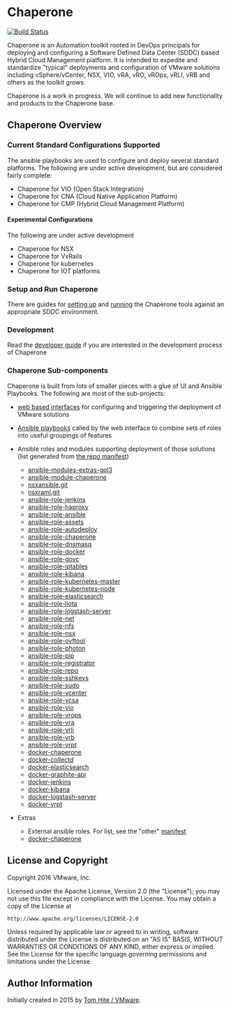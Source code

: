 Chaperone
=========
[![Build Status](https://travis-ci.org/vmware/chaperone.svg?branch=master)](https://travis-ci.org/vmware/chaperone)

Chaperone is an Automation toolkit rooted in DevOps principals for deploying
and configuring a Software Defined Data Center (SDDC) based Hybrid Cloud
Management platform. It is intended to expedite and standardize  "typical"
deployments and configuration of VMware solutions including vSphere/vCenter,
NSX, VIO, vRA, vRO, vROps, vRLI, vRB and others as the toolkit grows.

Chaperone is a work in progress.  We will continue to
add new functionality and products to the Chaperone base.


## Chaperone Overview


### Current Standard Configurations Supported

The ansible playbooks are used to configure and deploy several standard platforms.
The following are under active development, but are considered fairly complete:

- Chaperone for VIO (Open Stack Integration)
- Chaperone for CNA (Cloud Native Application Platform)
- Chaperone for CMP (Hybrid Cloud Management Platform)

#### Experimental Configurations

The following are under active development
- Chaperone for NSX
- Chaperone for VxRails
- Chaperone for kubernetes
- Chaperone for IOT platforms

### Setup and Run Chaperone

There are guides for [setting up](docs/setup.md) and [running](docs/run.md)
the Chaperone tools against an appropriate SDDC environment.

### Development

Read the [developer guide](docs/developer.md) if you are interested in the
development process of Chaperone

### Chaperone Sub-components

Chaperone is built from lots of smaller pieces with a glue of UI and Ansible Playbooks.
The following are most of the sub-projects:

- [web based interfaces](https://github.com/vmware/chaperone-ui) for configuring and triggering the deployment of VMware solutions
- [Ansible playbooks](https://github.com/vmware/ansible-playbooks-chaperone) called by the web interface to combine sets of roles into useful groupings of features
- Ansible roles and modules supporting deployment of those solutions (list generated from [the repo manifest](vmwareorg.xml))
  - [ansible-modules-extras-gpl3](https://github.com/vmware/ansible-modules-extras-gpl3)
  - [ansible-module-chaperone](https://github.com/vmware/ansible-module-chaperone)
  - [nsxansible.git](https://github.com/vmware/nsxansible.git)
  - [nsxraml.git](https://github.com/vmware/nsxraml.git)
  - [ansible-role-jenkins](https://github.com/vmware/ansible-role-jenkins)
  - [ansible-role-haproxy](https://github.com/vmware/ansible-role-haproxy)
  - [ansible-role-ansible](https://github.com/vmware/ansible-role-ansible)
  - [ansible-role-assets](https://github.com/vmware/ansible-role-assets)
  - [ansible-role-autodeploy](https://github.com/vmware/ansible-role-autodeploy)
  - [ansible-role-chaperone](https://github.com/vmware/ansible-role-chaperone)
  - [ansible-role-dnsmasq](https://github.com/vmware/ansible-role-dnsmasq)
  - [ansible-role-docker](https://github.com/vmware/ansible-role-docker)
  - [ansible-role-govc](https://github.com/vmware/ansible-role-govc)
  - [ansible-role-iptables](https://github.com/vmware/ansible-role-iptables)
  - [ansible-role-kibana](https://github.com/vmware/ansible-role-kibana)
  - [ansible-role-kubernetes-master](https://github.com/vmware/ansible-role-kubernetes-master)
  - [ansible-role-kubernetes-node](https://github.com/vmware/ansible-role-kubernetes-node)
  - [ansible-role-elasticsearch](https://github.com/vmware/ansible-role-elasticsearch)
  - [ansible-role-liota](https://github.com/vmware/ansible-role-liota)
  - [ansible-role-logstash-server](https://github.com/vmware/ansible-role-logstash-server)
  - [ansible-role-net](https://github.com/vmware/ansible-role-net)
  - [ansible-role-nfs](https://github.com/vmware/ansible-role-nfs)
  - [ansible-role-nsx](https://github.com/vmware/ansible-role-nsx)
  - [ansible-role-ovftool](https://github.com/vmware/ansible-role-ovftool)
  - [ansible-role-photon](https://github.com/vmware/ansible-role-photon)
  - [ansible-role-pip](https://github.com/vmware/ansible-role-pip)
  - [ansible-role-registrator](https://github.com/vmware/ansible-role-registrator)
  - [ansible-role-repo](https://github.com/vmware/ansible-role-repo)
  - [ansible-role-sshkeys](https://github.com/vmware/ansible-role-sshkeys)
  - [ansible-role-sudo](https://github.com/vmware/ansible-role-sudo)
  - [ansible-role-vcenter](https://github.com/vmware/ansible-role-vcenter)
  - [ansible-role-vcsa](https://github.com/vmware/ansible-role-vcsa)
  - [ansible-role-vio](https://github.com/vmware/ansible-role-vio)
  - [ansible-role-vrops](https://github.com/vmware/ansible-role-vrops)
  - [ansible-role-vra](https://github.com/vmware/ansible-role-vra)
  - [ansible-role-vrli](https://github.com/vmware/ansible-role-vrli)
  - [ansible-role-vrb](https://github.com/vmware/ansible-role-vrb)
  - [ansible-role-vrpt](https://github.com/vmware/ansible-role-vrpt)
  - [docker-chaperone](https://github.com/vmware/docker-chaperone)
  - [docker-collectd](https://github.com/vmware/docker-collectd)
  - [docker-elasticsearch](https://github.com/vmware/docker-elasticsearch)
  - [docker-graphite-api](https://github.com/vmware/docker-graphite-api)
  - [docker-jenkins](https://github.com/vmware/docker-jenkins)
  - [docker-kibana](https://github.com/vmware/docker-kibana)
  - [docker-logstash-server](https://github.com/vmware/docker-logstash-server)
  - [docker-vrpt](https://github.com/vmware/docker-vrpt)
  
- Extras
  - External ansible roles.  For list, see the "other" [manifest](other.xml)
  - [docker-chaperone](https://github.com/vmware/docker-chaperone)


## License and Copyright

Copyright 2016 VMware, Inc.

Licensed under the Apache License, Version 2.0 (the "License");
you may not use this file except in compliance with the License.
You may obtain a copy of the License at

    http://www.apache.org/licenses/LICENSE-2.0

Unless required by applicable law or agreed to in writing, software
distributed under the License is distributed on an "AS IS" BASIS,
WITHOUT WARRANTIES OR CONDITIONS OF ANY KIND, either express or implied.
See the License for the specific language governing permissions and
limitations under the License.


## Author Information

Initially created in 2015 by [Tom Hite / VMware](http://www.vmware.com/).
